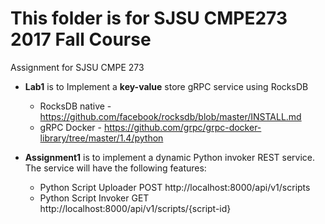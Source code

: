 # This folder is for SJSU CMPE273 2017 Fall Course
Assignment for SJSU CMPE 273

* **Lab1** is to Implement a **key-value** store gRPC service using RocksDB
  * RocksDB native - https://github.com/facebook/rocksdb/blob/master/INSTALL.md
  * gRPC Docker - https://github.com/grpc/grpc-docker-library/tree/master/1.4/python

* **Assignment1** is to implement a dynamic Python invoker REST service.
The service will have the following features:
  * Python Script Uploader
POST http://localhost:8000/api/v1/scripts
  * Python Script Invoker
GET http://localhost:8000/api/v1/scripts/{script-id}
